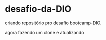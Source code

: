 # desafio-da-DIO
criando repositório pro desafio bootcamp-DIO.

agora fazendo um clone e atualizando 
